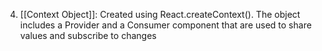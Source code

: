 
4. [[Context Object]]: Created using React.createContext(). The object includes a Provider and a Consumer component that are used to share values and subscribe to changes